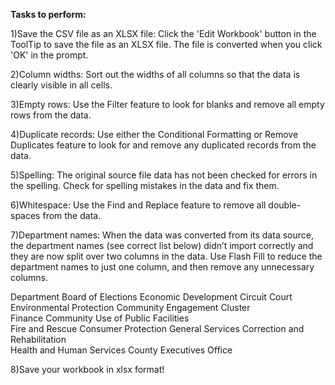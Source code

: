 <b>Tasks to perform:</b>

1)Save the CSV file as an XLSX file: Click the 'Edit Workbook' button in the ToolTip to save the file as an XLSX file. The file is converted when you click 'OK' in the prompt.

2)Column widths: Sort out the widths of all columns so that the data is clearly visible in all cells.

3)Empty rows: Use the Filter feature to look for blanks and remove all empty rows from the data.

4)Duplicate records: Use either the Conditional Formatting or Remove Duplicates feature to look for and remove any duplicated records from the data.

5)Spelling: The original source file data has not been checked for errors in the spelling. Check for spelling mistakes in the data and fix them.

6)Whitespace: Use the Find and Replace feature to remove all double-spaces from the data.

7)Department names: When the data was converted from its data source, the department names (see correct list below) didn’t import correctly and they are now split over two columns in the data. Use Flash Fill to reduce the department names to just one column, and then remove any unnecessary columns.

Department
Board of Elections
Economic Development
Circuit Court	
Environmental Protection
Community Engagement Cluster	
Finance
Community Use of Public Facilities	
Fire and Rescue
Consumer Protection	
General Services
Correction and Rehabilitation	
Health and Human Services
County Executives Office	

8)Save your workbook in xlsx format!
